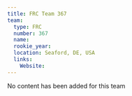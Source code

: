```yaml
---
title: FRC Team 367
team:
  type: FRC
  number: 367
  name: 
  rookie_year: 
  location: Seaford, DE, USA
  links:
    Website: 
---
```

No content has been added for this team